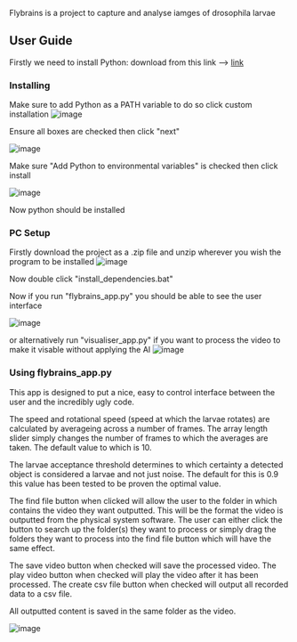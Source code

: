 Flybrains is a project to capture and analyse iamges of drosophila larvae 

## User Guide
Firstly we need to install Python:
download from this link --> [link](https://www.python.org/ftp/python/3.12.3/python-3.12.3-amd64.exe)

### Installing 
Make sure to add Python as a PATH variable to do so click custom installation
![image](https://github.com/CharlieAshdown/Flybrains/assets/146943373/dd678b18-f63f-4cc1-b53e-76b49137931e)


Ensure all boxes are checked then click "next"

![image](https://github.com/CharlieAshdown/Flybrains/assets/146943373/a594bbca-79c5-4d95-88e6-b7dbfef386fb)


Make sure "Add Python to environmental variables" is checked then click install

![image](https://github.com/CharlieAshdown/Flybrains/assets/146943373/8a38609e-f0c6-4ed2-8d89-5c1e581824b1)


Now python should be installed

### PC Setup
Firstly download the project as a .zip file and unzip wherever you wish the program to be installed
![image](https://github.com/CharlieAshdown/Flybrains/assets/146943373/12d7147c-3ba8-422b-834e-9068f812cf39)


Now double click "install_dependencies.bat"

Now if you run "flybrains_app.py" you should be able to see the user interface

![image](https://github.com/CharlieAshdown/Flybrains/assets/146943373/dae27dd7-03a8-451f-9c3e-067516c611e1)


or alternatively run "visualiser_app.py" if you want to process the video to make it visable without applying the AI
![image](https://github.com/CharlieAshdown/Flybrains/assets/146943373/622b2d94-b9a9-41c1-986b-938115ad9670)



### Using flybrains_app.py
This app is designed to put a nice, easy to control interface between the user and the incredibly ugly code.

The speed and rotational speed (speed at which the larvae rotates) are calculated by averageing across a number of frames. 
The array length slider simply changes the number of frames to which the averages are taken. The default value to which is 10.

The larvae acceptance threshold determines to which certainty a detected object is considered a larvae and not just noise. 
The default for this is 0.9 this value has been tested to be proven the optimal value.

The find file button when clicked will allow the user to the folder in which contains the video they want outputted. 
This will be the format the video is outputted from the physical system software.
The user can either click the button to search up the folder(s) they want to process or simply drag the folders they want to process into the find file button which will have the same effect.

The save video button when checked will save the processed video.
The play video button when checked will play the video after it has been processed.
The create csv file button when checked will output all recorded data to a csv file.

All outputted content is saved in the same folder as the video.


![image](https://github.com/CharlieAshdown/Flybrains/assets/146943373/dae27dd7-03a8-451f-9c3e-067516c611e1)




